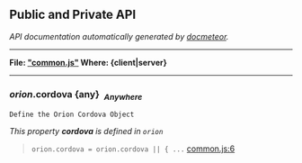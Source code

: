 ## Public and Private API ##

_API documentation automatically generated by [docmeteor](https://github.com/raix/docmeteor)._

***

__File: ["common.js"](common.js) Where: {client|server}__

***

### <a name="orion.cordova"></a>*orion*.cordova {any}&nbsp;&nbsp;<sub><i>Anywhere</i></sub> ###

```
Define the Orion Cordova Object
```
*This property __cordova__ is defined in `orion`*


> ```orion.cordova = orion.cordova || { ...``` [common.js:6](common.js#L6)


